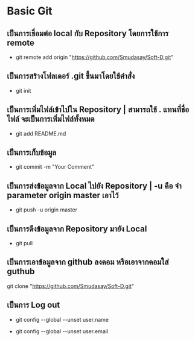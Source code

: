 
# Basic Git
## เป็นการเชื่อมต่อ local กับ Repository โดยการใช้การ remote
* git remote add origin "https://github.com/Smudasay/Soft-D.git"
## เป็นการสร้างโฟลเดอร์ .git  ขึ้นมาโดยใช้คําสั่ง
* git init
## เป็นการเพิ่มไฟล์เข้าไปใน Repository | สามารถใช้ . แทนที่ชื่อไฟล์ จะเป็นการเพิ่มไฟล์ทั้งหมด
* git add README.md
## เป็นการเก็บข้อมูล
* git commit -m "Your Comment"
## เป็นการส่งข้อมูลจาก Local ไปยัง Repository | -u คือ จำ parameter origin master เอาไว้
* git push -u origin master
## เป็นการดึงข้อมูลจาก Repository มายัง Local
* git pull
## เป็นการเอาข้อมูลจาก github ลงคอม หรือเอาจากคอมใส่ guthub
git clone "https://github.com/Smudasay/Soft-D.git"
## เป็นการ Log out 
* git config --global --unset user.name

* git config --global --unset user.email

